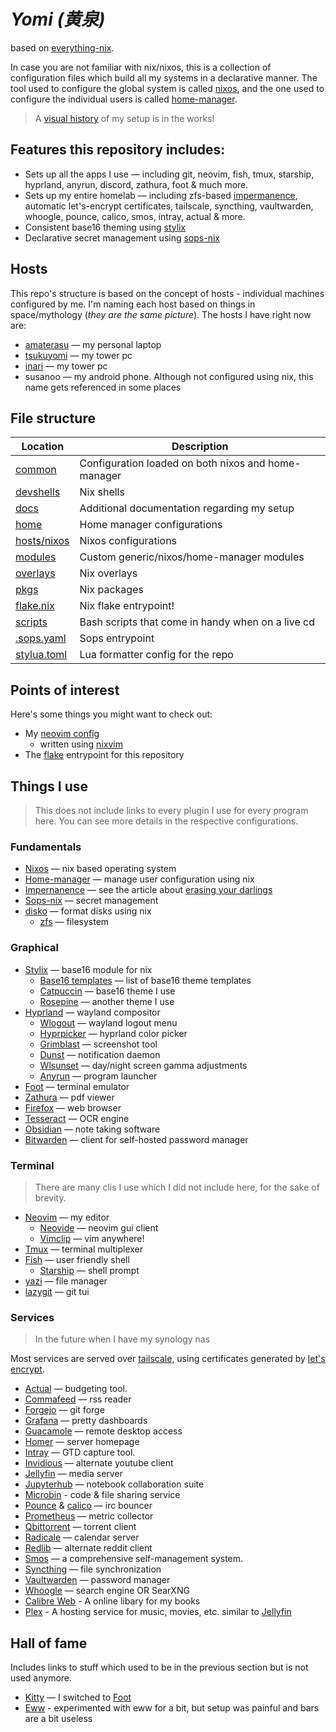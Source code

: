 # _Yomi (黄泉)_

based on [everything-nix](https://github.com/prescientmoon/everything-nix). 

In case you are not familiar with nix/nixos, this is a collection of configuration files which build all my systems in a declarative manner. The tool used to configure the global system is called [nixos](https://nixos.org/), and the one used to configure the individual users is called [home-manager](https://github.com/nix-community/home-manager).

> A [visual history](./docs/history.md) of my setup is in the works!

## Features this repository includes:

- Sets up all the apps I use — including git, neovim, fish, tmux, starship, hyprland, anyrun, discord, zathura, foot & much more.
- Sets up my entire homelab — including zfs-based [impermanence](https://grahamc.com/blog/erase-your-darlings), automatic let's-encrypt certificates, tailscale, syncthing, vaultwarden, whoogle, pounce, calico, smos, intray, actual & more.
- Consistent base16 theming using [stylix](https://github.com/danth/stylix)
- Declarative secret management using [sops-nix](https://github.com/Mic92/sops-nix)

## Hosts

This repo's structure is based on the concept of hosts - individual machines configured by me. I'm naming each host based on things in space/mythology (_they are the same picture_). The hosts I have right now are:

- [amaterasu](./hosts/nixos/amaterasu/) — my personal laptop
- [tsukuyomi](./hosts/nixos/tsukuyomi/) — my tower pc
- [inari](./hosts/nixos/inari/) — my tower pc
- susanoo — my android phone. Although not configured using nix, this name gets referenced in some places

## File structure

| Location                     | Description                                         |
| ---------------------------- | --------------------------------------------------- |
| [common](./common)           | Configuration loaded on both nixos and home-manager |
| [devshells](./devshells)     | Nix shells                                          |
| [docs](./docs)               | Additional documentation regarding my setup         |
| [home](./home)               | Home manager configurations                         |
| [hosts/nixos](./hosts/nixos) | Nixos configurations                                |
| [modules](./modules)         | Custom generic/nixos/home-manager modules           |
| [overlays](./overlays)       | Nix overlays                                        |
| [pkgs](./pkgs)               | Nix packages                                        |
| [flake.nix](./flake.nix)     | Nix flake entrypoint!                               |
| [scripts](./scripts)         | Bash scripts that come in handy when on a live cd   |
| [.sops.yaml](./.sops.yaml)   | Sops entrypoint                                     |
| [stylua.toml](./stylua.toml) | Lua formatter config for the repo                   |

## Points of interest

Here's some things you might want to check out:

- My [neovim config](./home/features/neovim/default.nix)
  - written using [nixvim](https://nix-community.github.io/nixvim)
- The [flake](./flake.nix) entrypoint for this repository

## Things I use

> This does not include links to every plugin I use for every program here. You can see more details in the respective configurations.

### Fundamentals

- [Nixos](http://nixos.org/) — nix based operating system
- [Home-manager](https://github.com/nix-community/home-manager) — manage user configuration using nix
- [Impernanence](https://github.com/nix-community/impermanence) — see the article about [erasing your darlings](https://grahamc.com/blog/erase-your-darlings)
- [Sops-nix](https://github.com/Mic92/sops-nix) — secret management
- [disko](https://github.com/nix-community/disko) — format disks using nix
  - [zfs](https://openzfs.org/wiki/Main_Page) — filesystem

### Graphical

- [Stylix](https://github.com/danth/stylix) — base16 module for nix
  - [Base16 templates](https://github.com/chriskempson/base16-templates-source) — list of base16 theme templates
  - [Catpuccin](https://github.com/catppuccin/catppuccin) — base16 theme I use
  - [Rosepine](https://rosepinetheme.com/) — another theme I use
- [Hyprland](https://hyprland.org/) — wayland compositor
  - [Wlogout](https://github.com/ArtsyMacaw/wlogout) — wayland logout menu
  - [Hyprpicker](https://github.com/hyprwm/hyprpicker) — hyprland color picker
  - [Grimblast](https://github.com/hyprwm/contrib/tree/main/grimblast) — screenshot tool
  - [Dunst](https://dunst-project.org/) — notification daemon
  - [Wlsunset](https://sr.ht/~kennylevinsen/wlsunset/) — day/night screen gamma adjustments
  - [Anyrun](https://github.com/Kirottu/anyrun) — program launcher
- [Foot](https://codeberg.org/dnkl/foot) — terminal emulator
- [Zathura](https://pwmt.org/projects/zathura/) — pdf viewer
- [Firefox](https://www.mozilla.org/en-US/firefox/) — web browser
- [Tesseract](https://github.com/tesseract-ocr/tesseract) — OCR engine
- [Obsidian](https://obsidian.md/) — note taking software
- [Bitwarden](https://bitwarden.com/) — client for self-hosted password manager

### Terminal

> There are many clis I use which I did not include here, for the sake of brevity.

- [Neovim](https://neovim.io/) — my editor
  - [Neovide](https://neovide.dev/index.html) — neovim gui client
  - [Vimclip](https://github.com/hrantzsch/vimclip) — vim anywhere!
- [Tmux](https://github.com/tmux/tmux/wiki) — terminal multiplexer
- [Fish](https://fishshell.com/) — user friendly shell
  - [Starship](https://starship.rs/) — shell prompt
- [yazi](https://github.com/sxyazi/yazi) — file manager
- [lazygit](https://github.com/jesseduffield/lazygit) — git tui

### Services

> In the future when I have my synology nas

Most services are served over [tailscale](https://tailscale.com/), using certificates generated by [let's encrypt](https://letsencrypt.org/).

- [Actual](https://actualbudget.org/) — budgeting tool.
- [Commafeed](https://github.com/Athou/commafeed) — rss reader
- [Forgejo](https://forgejo.org/) — git forge
- [Grafana](https://github.com/grafana/grafana) — pretty dashboards
- [Guacamole](https://guacamole.apache.org/) — remote desktop access
- [Homer](https://github.com/bastienwirtz/homer) — server homepage
- [Intray](https://github.com/NorfairKing/intray) — GTD capture tool.
- [Invidious](https://invidious.io/) — alternate youtube client
- [Jellyfin](https://jellyfin.org/) — media server
- [Jupyterhub](https://jupyter.org/hub) — notebook collaboration suite
- [Microbin](https://microbin.eu/) - code & file sharing service
- [Pounce](https://git.causal.agency/pounce/about/) & [calico](https://git.causal.agency/pounce/about/calico.1) — irc bouncer
- [Prometheus](https://github.com/prometheus/prometheus) — metric collector
- [Qbittorrent](https://www.qbittorrent.org) — torrent client
- [Radicale](https://radicale.org/v3.html) — calendar server
- [Redlib](https://github.com/redlib-org/redlib) — alternate reddit client
- [Smos](https://github.com/NorfairKing/smos) — a comprehensive self-management system.
- [Syncthing](https://syncthing.net/) — file synchronization
- [Vaultwarden](https://github.com/dani-garcia/vaultwarden/) — password manager
- [Whoogle](https://github.com/benbusby/whoogle-search#manual-docker) — search engine
  OR SearXNG
- [Calibre Web]() - A online libary for my books
- [Plex]() - A hosting service for music, movies, etc. similar to [Jellyfin]()

## Hall of fame

Includes links to stuff which used to be in the previous section but is not used anymore.

- [Kitty]() — I switched to [Foot](https://codeberg.org/dnkl/foot)
- [Eww](https://github.com/elkowar/eww) - experimented with eww for a bit, but setup was painful and bars are a bit useless

